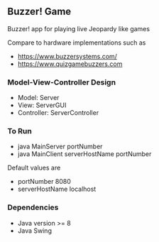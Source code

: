 Buzzer! Game
------------

Buzzer! app for playing live Jeopardy like games

Compare to hardware implementations such as
* https://www.buzzersystems.com/
* https://www.quizgamebuzzers.com

### Model-View-Controller Design
* Model: Server
* View: ServerGUI
* Controller: ServerController
 
### To Run
* java MainServer portNumber
* java MainClient serverHostName portNumber

Default values are
* portNumber 8080
* serverHostName localhost

### Dependencies
* Java version >= 8
* Java Swing